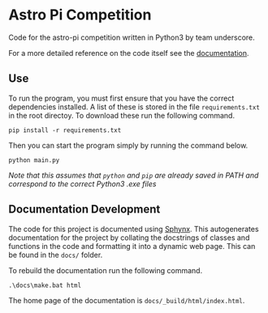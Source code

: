 # Astro Pi Competition
Code for the astro-pi competition written in Python3 by team underscore.

For a more detailed reference on the code itself see the [documentation](https://melon-bowl.github.io/astro_pi/build/html/index.html).

## Use
To run the program, you must first ensure that you have the correct dependencies installed. A list of these is stored in the file `requirements.txt` in the root directoy. To download these run the following command.
```
pip install -r requirements.txt
```
Then you can start the program simply by running the command below.
```
python main.py
```
*Note that this assumes that `python` and `pip` are already saved in PATH and correspond to the correct Python3 .exe files*

## Documentation Development
The code for this project is documented using [Sphynx](https://www.sphinx-doc.org/). This autogenerates documentation for the project by collating the docstrings of classes and functions in the code and formatting it into a dynamic web page. This can be found in the `docs/` folder.

To rebuild the documentation run the following command.
```
.\docs\make.bat html
```
The home page of the documentation is `docs/_build/html/index.html`.
